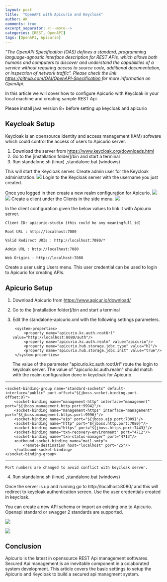```yaml
---
layout: post
title:  "OpenAPI with Apicurio and Keycloak"
author: AK
comments: true
excerpt_separator: <!--more-->
categories: [REST, OpenAPI]
tags: [OpenAPI, Apicurio]
---
```


*"The OpenAPI Specification (OAS) defines a standard, programming language-agnostic interface description for REST APIs, which allows both humans and computers to discover and understand the capabilities of a service without requiring access to source code, additional documentation, or inspection of network traffic". Please check the link https://github.com/OAI/OpenAPI-Specification for more information on OpenApi.*

In this article we will cover how to configure Apicurio with Keycloak in your local machine and creating sample REST Api.

<!--more-->

Please install java version 8+ before setting up keycloak and apicurio 

## Keycloak Setup

Keycloak is an opensource identity and access management (IAM) software which could control the access of users to Apicurio server.
1. Download the server from https://www.keycloak.org/downloads.html
2. Go to the [installation folder]/bin and start a terminal
3. Run standalone.sh (linux) ,standalone.bat (windows)

This will start the Keycloak server. Create admin user for the Keycloak administration.
![](/assets/img/apicurio/keycloak-admin.png)
Login to the Keycloak server with the username you just created.

Once you logged in then create a new realm configuration for Apicurio.
![](/assets/img/apicurio/keycloak-createrealm.png)
![](/assets/img/apicurio/keycloak-addrealm.png)
Create a client under the Clients in the side menu. 
![](/assets/img/apicurio/keycloak-addclient.png)

In the client configuration given the below values to link it with Apicurio server.
    
    Client ID: apicurio-studio (this could be any meaningfull id)
    
    Root URL : http://localhost:7080
    
    Valid Redirect URIs : http://localhost:7080/*
    
    Admin URL : http://localhost:7080
    
    Web Origins : http://localhost:7080

Create a user using Users menu. This user credential can be used to login to Apicurio for creating APIs.

## Apicurio Setup

1. Download Apicurio from https://www.apicur.io/download/
2. Go to the [installation folder]/bin and start a terminal
3. Edit the standalone-apicurio.xml with the following settings parameters.

        <system-properties>
            <property name="apicurio.kc.auth.rootUrl" value="http://localhost:8080/auth"/>
            <property name="apicurio.kc.auth.realm" value="apicurio"/>
            <property name="apicurio.hub.storage.jdbc.type" value="h2"/>
            <property name="apicurio.hub.storage.jdbc.init" value="true"/>
        </system-properties>

    The value of the parameter "apicurio.kc.auth.rootUrl" route the login to keycloak server. The value of "apicurio.kc.auth.realm" should match with the realm configuration done in keycloak for Apicurio.

---
    <socket-binding-group name="standard-sockets" default-interface="public" port-offset="${jboss.socket.binding.port-offset:0}">
        <socket-binding name="management-http" interface="management" port="${jboss.management.http.port:9994}"/>
        <socket-binding name="management-https" interface="management" port="${jboss.management.https.port:9996}"/>
        <socket-binding name="ajp" port="${jboss.ajp.port:7009}"/>
        <socket-binding name="http" port="${jboss.http.port:7080}"/>
        <socket-binding name="https" port="${jboss.https.port:7443}"/>
        <socket-binding name="txn-recovery-environment" port="4712"/>
        <socket-binding name="txn-status-manager" port="4713"/>
        <outbound-socket-binding name="mail-smtp">
            <remote-destination host="localhost" port="25"/>
        </outbound-socket-binding>
    </socket-binding-group>
---
    
    Port numbers are changed to avoid conflict with keycloak server.

4. Run standalone.sh (linux) ,standalone.bat (windows)
 
Once the server is up and running go to http://localhost:8080/ and this will redirect to keycloak authentication screen. Use the user credentials created in keycloak.

You can create a new API schema or import an existing one to Apicurio. Openapi standard or swagger 2 standards are supported.

![](/assets/img/apicurio/create-api.png)

![](/assets/img/apicurio/view-api.png)

## Conclusion

Apicurio is the latest in opensource REST Api management softwares. Secured Api management is an inevitable component in a colaborated system development. This article covers the basic settings to setup the Apicurio and Keycloak to build a secured api managment system.

